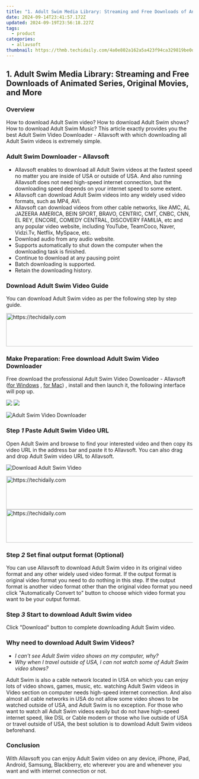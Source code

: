 ```yaml
---
title: "1. Adult Swim Media Library: Streaming and Free Downloads of Animated Series, Original Movies, and More"
date: 2024-09-14T23:41:57.172Z
updated: 2024-09-19T23:56:18.227Z
tags:
  - product
categories:
  - allavsoft
thumbnail: https://thmb.techidaily.com/4a0e802a162a5a423f94ca329819be0d261aa988bda1b4b5ab8aef4726e226b5.jpg
---
```


## 1. Adult Swim Media Library: Streaming and Free Downloads of Animated Series, Original Movies, and More

### Overview

How to download Adult Swim video? How to download Adult Swim shows? How to download Adult Swim Music? This article exactly provides you the best Adult Swim Video Downloader - Allavsoft with which downloading all Adult Swim videos is extremely simple.

### Adult Swim Downloader - Allavsoft

* Allavsoft enables to download all Adult Swim videos at the fastest speed no matter you are inside of USA or outside of USA. And also running Allavsoft does not need high-speed internet connection, but the downloading speed depends on your internet speed to some extent.
* Allavsoft can download Adult Swim videos into any widely used video formats, such as MP4, AVI.
* Allavsoft can download videos from other cable networks, like AMC, AL JAZEERA AMERICA, BEIN SPORT, BRAVO, CENTRIC, CMT, CNBC, CNN, EL REY, ENCORE, COMEDY CENTRAL, DISCOVERY FAMILIA, etc and any popular video website, including YouTube, TeamCoco, Naver, Vidzi.Tv, Netflix, MySpace, etc.
* Download audio from any audio website.
* Supports automatically to shut down the computer when the downloading task is finished.
* Continue to download at any pausing point
* Batch downloading is supported.
* Retain the downloading history.

### Download Adult Swim Video Guide

You can download Adult Swim video as per the following step by step guide.

<!-- affiliate ads begin -->
<a href="https://appsumo.8odi.net/c/5597632/2100533/7443" target="_top" id="2100533">
  <img src="//a.impactradius-go.com/display-ad/7443-2100533" border="0" alt="https://techidaily.com" width="728" height="90"/>
</a>
<img height="0" width="0" src="https://appsumo.8odi.net/i/5597632/2100533/7443" style="position:absolute;visibility:hidden;" border="0" />
<!-- affiliate ads end -->

### Make Preparation: Free download Adult Swim Video Downloader

Free download the professional Adult Swim Video Downloader - Allavsoft ([for Windows](https://tools.techidaily.com/allavsoft/products/) , [for Mac](https://tools.techidaily.com/allavsoft/products/)) , install and then launch it, the following interface will pop up.

[![](https://www.allavsoft.com/how-to/../images/how-to/free-download-win.jpg)](https://tools.techidaily.com/allavsoft/products/) [![](https://www.allavsoft.com/how-to/../images/how-to/free-download-mac.jpg)](https://tools.techidaily.com/allavsoft/products/)

![Adult Swim Video Downloader](https://www.allavsoft.com/how-to/../images/allavsoft/screen-shot-600.jpg)

### Step _1_ Paste Adult Swim Video URL

Open Adult Swim and browse to find your interested video and then copy its video URL in the address bar and paste it to Allavsoft. You can also drag and drop Adult Swim video URL to Allavsoft.

![Download Adult Swim Video](https://www.allavsoft.com/how-to/../images/how-to/download-jibjab-videos/download-jibjab-videos.jpg)

<!-- affiliate ads begin -->
<a href="https://appsumo.8odi.net/c/5597632/2151869/7443" target="_top" id="2151869">
  <img src="//a.impactradius-go.com/display-ad/7443-2151869" border="0" alt="https://techidaily.com" width="728" height="90"/>
</a>
<img height="0" width="0" src="https://appsumo.8odi.net/i/5597632/2151869/7443" style="position:absolute;visibility:hidden;" border="0" />
<!-- affiliate ads end -->

<!-- affiliate ads begin -->
<a href="https://appsumo.8odi.net/c/5597632/2094483/7443" target="_top" id="2094483">
  <img src="//a.impactradius-go.com/display-ad/7443-2094483" border="0" alt="https://techidaily.com" width="728" height="90"/>
</a>
<img height="0" width="0" src="https://appsumo.8odi.net/i/5597632/2094483/7443" style="position:absolute;visibility:hidden;" border="0" />
<!-- affiliate ads end -->

### Step _2_ Set final output format (Optional)

You can use Allavsoft to download Adult Swim video in its original video format and any other widely used video format. If the output format is original video format you need to do nothing in this step. If the output format is another video format other than the original video format you need click "Automatically Convert to" button to choose which video format you want to be your output format.

### Step _3_ Start to download Adult Swim video

Click "Download" button to complete downloading Adult Swim video.

### Why need to download Adult Swim Videos?

* _I can't see Adult Swim video shows on my computer, why?_
* _Why when I travel outside of USA, I can not watch some of Adult Swim video shows?_

Adult Swim is also a cable network located in USA on which you can enjoy lots of video shows, games, music, etc. watching Adult Swim videos in Video section on computer needs high-speed internet connection. And also almost all cable networks in USA do not allow some video shows to be watched outside of USA, and Adult Swim is no exception. For those who want to watch all Adult Swim videos easily but do not have high-speed internet speed, like DSL or Cable modem or those who live outside of USA or travel outside of USA, the best solution is to download Adult Swim videos beforehand.

### Conclusion

With Allavsoft you can enjoy Adult Swim video on any device, iPhone, iPad, Android, Samsung, Blackberry, etc wherever you are and whenever you want and with internet connection or not.

<ins class="adsbygoogle"
     style="display:block"
     data-ad-format="autorelaxed"
     data-ad-client="ca-pub-7571918770474297"
     data-ad-slot="1223367746"></ins>

<ins class="adsbygoogle"
     style="display:block"
     data-ad-client="ca-pub-7571918770474297"
     data-ad-slot="8358498916"
     data-ad-format="auto"
     data-full-width-responsive="true"></ins>
